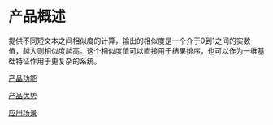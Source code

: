 #  产品概述

提供不同短文本之间相似度的计算，输出的相似度是一个介于0到1之间的实数值，越大则相似度越高。这个相似度值可以直接用于结果排序，也可以作为一维基础特征作用于更复杂的系统。

[产品功能](Features.md)

[产品优势](Benefits.md)

[应用场景](Application-Scenarios.md)